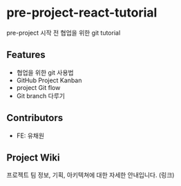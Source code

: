 # pre-project-react-tutorial

pre-project 시작 전 협업을 위한 git tutorial

## Features

- 협업을 위한 git 사용법
- GitHub Project Kanban
- project Git flow
- Git branch 다루기

## Contributors
- FE: 유채원

## Project Wiki
프로젝트 팀 정보, 기획, 아키텍쳐에 대한 자세한 안내입니다.
(링크)
